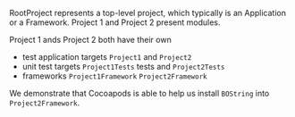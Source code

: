 RootProject represents a top-level project, which typically is an Application or a Framework.
Project 1 and Project 2 present modules.

Project 1 ands Project 2 both have their own

 - test application targets `Project1` and `Project2`
 - unit test targets `Project1Tests` tests and `Project2Tests`
 - frameworks `Project1Framework` `Project2Framework`
 
We demonstrate that Cocoapods is able to help us install `BOString` into `Project2Framework`.
